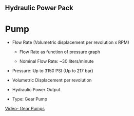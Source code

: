 ## Hydraulic Power Pack

# Pump


- Flow Rate (Volumetric displacement per revolution x RPM)

	- Flow Rate as function of pressure graph

	- Nominal Flow Rate:  ~30 liters/minute

- Pressure: Up to 3150 PSI (Up to 217 bar)

- Volumetric Displacement per revolution

- Hydraulic Power Output

- Type: Gear Pump


[Video- Gear Pumps](https://www.youtube.com/watch?v=vDqec_gpaeA)
